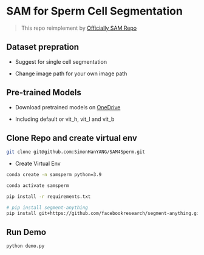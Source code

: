 # SAM for Sperm Cell Segmentation

> This repo reimplement by [Officially SAM Repo](https://github.com/facebookresearch/segment-anything)

## Dataset prepration

- Suggest for single cell segmentation

- Change image path for your own image path

## Pre-trained Models

- Download pretrained models on [OneDrive](https://cuhko365-my.sharepoint.com/:f:/g/personal/223010087_link_cuhk_edu_cn/EjIVHv5WBxVBsqJ9xa-Q9KEBZ2jV2N7VphbiDA-R1-2Xiw?e=HrUdPb)

- Including default or vit_h, vit_l and vit_b

## Clone Repo and create virtual env

```bash
git clone git@github.com:SimonHanYANG/SAM4Sperm.git
```

- Create Virtual Env
```bash
conda create -n samsperm python=3.9

conda activate samsperm

pip install -r requirements.txt

# pip install segment-anything
pip install git+https://github.com/facebookresearch/segment-anything.git
```

## Run Demo

```bash
python demo.py
```

